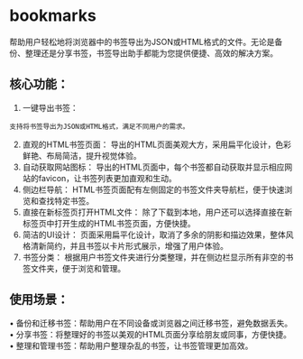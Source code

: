 # bookmarks
帮助用户轻松地将浏览器中的书签导出为JSON或HTML格式的文件。无论是备份、整理还是分享书签，书签导出助手都能为您提供便捷、高效的解决方案。

## 核心功能：

1.	 一键导出书签：

	支持将书签导出为JSON或HTML格式，满足不同用户的需求。
2.	直观的HTML书签页面：
	导出的HTML页面美观大方，采用扁平化设计，色彩鲜艳、布局简洁，提升视觉体验。
3.	自动获取网站图标：
	导出的HTML页面中，每个书签都自动获取并显示相应网站的favicon，让书签列表更加直观和生动。
4.	侧边栏导航：
	HTML书签页面配有左侧固定的书签文件夹导航栏，便于快速浏览和查找特定书签。
5.	直接在新标签页打开HTML文件：
	除了下载到本地，用户还可以选择直接在新标签页中打开生成的HTML书签页面，方便快捷。
6.	简洁的UI设计：
	页面采用扁平化设计，取消了多余的阴影和描边效果，整体风格清新简约，并且书签以卡片形式展示，增强了用户体验。
7.	书签分类：
	根据用户书签文件夹进行分类整理，并在侧边栏显示所有非空的书签文件夹，便于浏览和管理。

## 使用场景：

•	备份和迁移书签：帮助用户在不同设备或浏览器之间迁移书签，避免数据丢失。
•	分享书签：将整理好的书签以美观的HTML页面分享给朋友或同事，方便快捷。
•	整理和管理书签：帮助用户整理杂乱的书签，让书签管理更加高效。

